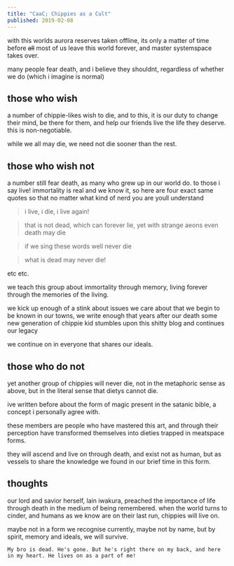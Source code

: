 ```yaml
---
title: "CaaC; Chippies as a Cult"
published: 2019-02-08
---
```


with this worlds aurora reserves taken offline, its only a matter of time before ~~all~~ most of us leave this world forever, and master systemspace takes over.

many people fear death, and i believe they shouldnt, regardless of whether we do (which i imagine is normal)

## those who wish

a number of chippie-likes wish to die, and to this, it is our duty to change their mind, be there for them, and help our friends live the life they deserve. this is non-negotiable.

while we all may die, we need not die sooner than the rest.

## those who wish not

a number still fear death, as many who grew up in our world do. to those i say live! immortality is real and we know it, so here are four exact same quotes so that no matter what kind of nerd you are youll understand

> i live, i die, i live again!

> that is not dead, which can forever lie, yet with strange aeons even death may die

> if we sing these words well never die

> what is dead may never die!

etc etc.

we teach this group about immortality through memory, living forever through the memories of the living.

we kick up enough of a stink about issues we care about that we begin to be known in our towns, we write enough that years after our death some new generation of chippie kid stumbles upon this shitty blog and continues our legacy

we continue on in everyone that shares our ideals.

## those who do not

yet another group of chippies will never die, not in the metaphoric sense as above, but in the literal sense that dietys cannot die.

ive written before about the form of magic present in the satanic bible, a concept i personally agree with.

these members are people who have mastered this art, and through their perception have transformed themselves into dieties trapped in meatspace forms.

they will ascend and live on through death, and exist not as human, but as vessels to share the knowledge we found in our brief time in this form.

## thoughts

our lord and savior herself, lain iwakura, preached the importance of life through death in the medium of being remembered. when the world turns to cinder, and humans as we know are on their last run, chippies will live on.

maybe not in a form we recognise currently, maybe not by name, but by spirit, memory and ideals, we will survive.

`My bro is dead. He's gone. But he's right there on my back, and here in my heart. He lives on as a part of me!`

